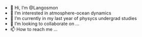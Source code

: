 - 👋 Hi, I’m @Langosmon
- 👀 I’m interested in atmosphere-ocean dynamics
- 🌱 I’m currently in my last year of physycs undergrad studies
- 💞️ I’m looking to collaborate on ...
- 📫 How to reach me ...

<!---
Langosmon/Langosmon is a ✨ special ✨ repository because its `README.md` (this file) appears on your GitHub profile.
You can click the Preview link to take a look at your changes.
--->
